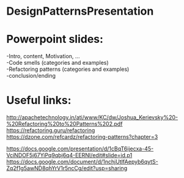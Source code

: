 # DesignPatternsPresentation

# Powerpoint slides:
-Intro, content, Motivation, ... <br>
-Code smells (categories and examples) <br>
-Refactoring patterns (categories and examples) <br>
-conclusion/ending <br>
# Useful links:
http://apachetechnology.in/ati/www/KC/dw/Joshua_Kerievsky%20-%20Refactoring%20to%20Patterns%202.pdf <br>
https://refactoring.guru/refactoring <br>
https://dzone.com/refcardz/refactoring-patterns?chapter=3 <br>


https://docs.google.com/presentation/d/1cBqT6ijecxa-45-VciNDOF5j67YiPq9qbj6q4-EERNI/edit#slide=id.p1
https://docs.google.com/document/d/1nchjUtlfAepyb6qytS-Zq2f1g5awND8qhYrV1r5ncCg/edit?usp=sharing
